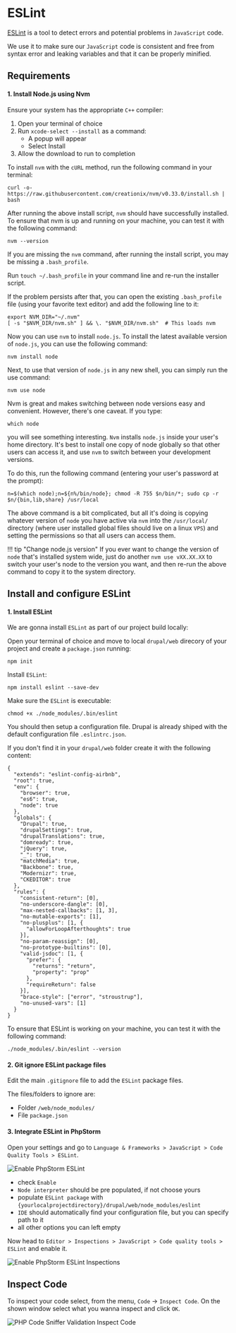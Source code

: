 # ESLint

[ESLint](http://eslint.org/) is a tool to detect errors and potential problems in `JavaScript` code.

We use it to make sure our `JavaScript` code is consistent and free from syntax error and leaking variables and that it can be properly minified.

## Requirements

#### 1. Install Node.js using Nvm

Ensure your system has the appropriate `C++` compiler:

1. Open your terminal of choice
2. Run `xcode-select --install` as a command:
    * A popup will appear
    * Select Install
3. Allow the download to run to completion

To install `nvm` with the `cURL` method, run the following command in your terminal:

    curl -o- https://raw.githubusercontent.com/creationix/nvm/v0.33.0/install.sh | bash

After running the above install script, `nvm` should have successfully installed. To ensure that nvm is up and running on your machine, you can test it with the following command:

    nvm --version

If you are missing the `nvm` command, after running the install script, you may be missing a `.bash_profile`.

Run `touch ~/.bash_profile` in your command line and re-run the installer script.

If the problem persists after that, you can open the existing `.bash_profile` file (using your favorite text editor) and add the following line to it:

    export NVM_DIR="~/.nvm"
    [ -s "$NVM_DIR/nvm.sh" ] && \. "$NVM_DIR/nvm.sh"  # This loads nvm

Now you can use `nvm` to install `node.js`. To install the latest available version of `node.js`, you can use the following command:

    nvm install node

Next, to use that version of `node.js` in any new shell, you can simply run the use command:

    nvm use node

Nvm is great and makes switching between node versions easy and convenient. However, there's one caveat. If you type:

    which node

you will see something interesting. `Nvm` installs `node.js` inside your user's home directory. It's best to install one copy of node globally so that other users can access it, and use `nvm` to switch between your development versions.

To do this, run the following command (entering your user's password at the prompt):

    n=$(which node);n=${n%/bin/node}; chmod -R 755 $n/bin/*; sudo cp -r $n/{bin,lib,share} /usr/local

The above command is a bit complicated, but all it's doing is copying whatever version of `node` you have active via `nvm` into the `/usr/local/` directory (where user installed global files should live on a linux `VPS`) and setting the permissions so that all users can access them.

!!! tip "Change node.js version"
    If you ever want to change the version of `node` that's installed system wide, just do another `nvm use vXX.XX.XX` to switch your user's node to the version you want, and then re-run the above command to copy it to the system directory.

## Install and configure ESLint

#### 1. Install ESLint

We are gonna install `ESLint` as part of our project build locally:

Open your terminal of choice and move to local `drupal/web` direcory of your project and create a `package.json` running:

    npm init

Install `ESLint`:

    npm install eslint --save-dev

Make sure the `ESLint` is executable:

    chmod +x ./node_modules/.bin/eslint

You should then setup a configuration file. Drupal is already shiped with the default configuration file `.eslintrc.json`.

If you don't find it in your `drupal/web` folder create it with the following content:

    {
      "extends": "eslint-config-airbnb",
      "root": true,
      "env": {
        "browser": true,
        "es6": true,
        "node": true
      },
      "globals": {
        "Drupal": true,
        "drupalSettings": true,
        "drupalTranslations": true,
        "domready": true,
        "jQuery": true,
        "_": true,
        "matchMedia": true,
        "Backbone": true,
        "Modernizr": true,
        "CKEDITOR": true
      },
      "rules": {
        "consistent-return": [0],
        "no-underscore-dangle": [0],
        "max-nested-callbacks": [1, 3],
        "no-mutable-exports": [1],
        "no-plusplus": [1, {
          "allowForLoopAfterthoughts": true
        }],
        "no-param-reassign": [0],
        "no-prototype-builtins": [0],
        "valid-jsdoc": [1, {
          "prefer": {
            "returns": "return",
            "property": "prop"
          },
          "requireReturn": false
        }],
        "brace-style": ["error", "stroustrup"],
        "no-unused-vars": [1]
      }
    }

To ensure that ESLint is working on your machine, you can test it with the following command:

    ./node_modules/.bin/eslint --version

#### 2. Git ignore ESLint package files

Edit the main `.gitignore` file to add the `ESLint` package files.

The files/folders to ignore are:

* Folder `/web/node_modules/`
* File `package.json`

#### 3. Integrate ESLint in PhpStorm

Open your settings and go to `Language & Frameworks > JavaScript > Code Quality Tools > ESLint`.

![Enable PhpStorm ESLint](../img/drupal/phpstorm_44.png "Enable PhpStorm ESLint")

* check `Enable`
* `Node interpreter` should be pre populated, if not choose yours
* populate `ESLint package` with `{yourlocalprojectdirectory}/drupal/web/node_modules/eslint`
* `IDE` should automatically find your  configuration file, but you can specify path to it
* all other options you can left empty

Now head to `Editor > Inspections > JavaScript > Code quality tools > ESLint` and enable it.

![Enable PhpStorm ESLint Inspections](../img/drupal/phpstorm_45.png "Enable PhpStorm ESLint Inspections")

## Inspect Code

To inspect your code select, from the menu, `Code` -> `Inspect Code`. On the shown window select what you wanna inspect and click `OK`.

![PHP Code Sniffer Validation Inspect Code](../img/drupal/phpstorm_42.png "PHP Code Sniffer Validation Inspect Code")